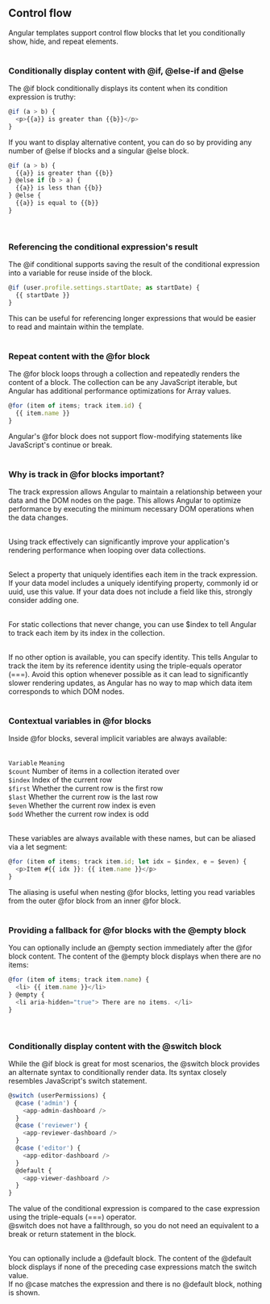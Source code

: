 ## Control flow  
Angular templates support control flow blocks that let you conditionally show, hide, and repeat elements.  
<br>

### Conditionally display content with @if, @else-if and @else  
The @if block conditionally displays its content when its condition expression is truthy:  
```typescript
@if (a > b) {
  <p>{{a}} is greater than {{b}}</p>
}
```  
If you want to display alternative content, you can do so by providing any number of @else if blocks and a singular @else block.  
```typescript
@if (a > b) {
  {{a}} is greater than {{b}}
} @else if (b > a) {
  {{a}} is less than {{b}}
} @else {
  {{a}} is equal to {{b}}
}
```  
<br>

### Referencing the conditional expression's result  
The @if conditional supports saving the result of the conditional expression into a variable for reuse inside of the block.  
```typescript
@if (user.profile.settings.startDate; as startDate) {
  {{ startDate }}
}
```  
This can be useful for referencing longer expressions that would be easier to read and maintain within the template.  
<br>

### Repeat content with the @for block  
The @for block loops through a collection and repeatedly renders the content of a block. The collection can be any JavaScript iterable, but Angular has additional performance optimizations for Array values.  
```typescript
@for (item of items; track item.id) {
  {{ item.name }}
}
```  
Angular's @for block does not support flow-modifying statements like JavaScript's continue or break.  
<br>

### Why is track in @for blocks important?  
The track expression allows Angular to maintain a relationship between your data and the DOM nodes on the page. This allows Angular to optimize performance by executing the minimum necessary DOM operations when the data changes.  
<br>

Using track effectively can significantly improve your application's rendering performance when looping over data collections.  
<br>

Select a property that uniquely identifies each item in the track expression. If your data model includes a uniquely identifying property, commonly id or uuid, use this value. If your data does not include a field like this, strongly consider adding one.  
<br>

For static collections that never change, you can use $index to tell Angular to track each item by its index in the collection.  
<br>

If no other option is available, you can specify identity. This tells Angular to track the item by its reference identity using the triple-equals operator (===). Avoid this option whenever possible as it can lead to significantly slower rendering updates, as Angular has no way to map which data item corresponds to which DOM nodes.  
<br>

### Contextual variables in @for blocks  
Inside @for blocks, several implicit variables are always available:  
<br>

```Variable```	```Meaning```  
```$count```	Number of items in a collection iterated over  
```$index```	Index of the current row  
```$first```	Whether the current row is the first row  
```$last```	Whether the current row is the last row  
```$even```	Whether the current row index is even  
```$odd```	Whether the current row index is odd  
<br>

These variables are always available with these names, but can be aliased via a let segment:  
```typescript
@for (item of items; track item.id; let idx = $index, e = $even) {
  <p>Item #{{ idx }}: {{ item.name }}</p>
}
```  
The aliasing is useful when nesting @for blocks, letting you read variables from the outer @for block from an inner @for block.  
<br>

### Providing a fallback for @for blocks with the @empty block  
You can optionally include an @empty section immediately after the @for block content. The content of the @empty block displays when there are no items:  
```typescript
@for (item of items; track item.name) {
  <li> {{ item.name }}</li>
} @empty {
  <li aria-hidden="true"> There are no items. </li>
}
```  
<br>

### Conditionally display content with the @switch block  
While the @if block is great for most scenarios, the @switch block provides an alternate syntax to conditionally render data. Its syntax closely resembles JavaScript's switch statement.  
```typescript
@switch (userPermissions) {
  @case ('admin') {
    <app-admin-dashboard />
  }
  @case ('reviewer') {
    <app-reviewer-dashboard />
  }
  @case ('editor') {
    <app-editor-dashboard />
  }
  @default {
    <app-viewer-dashboard />
  }
}
```  
The value of the conditional expression is compared to the case expression using the triple-equals (===) operator.  
@switch does not have a fallthrough, so you do not need an equivalent to a break or return statement in the block.  
<br>

You can optionally include a @default block. The content of the @default block displays if none of the preceding case expressions match the switch value.  
If no @case matches the expression and there is no @default block, nothing is shown.  